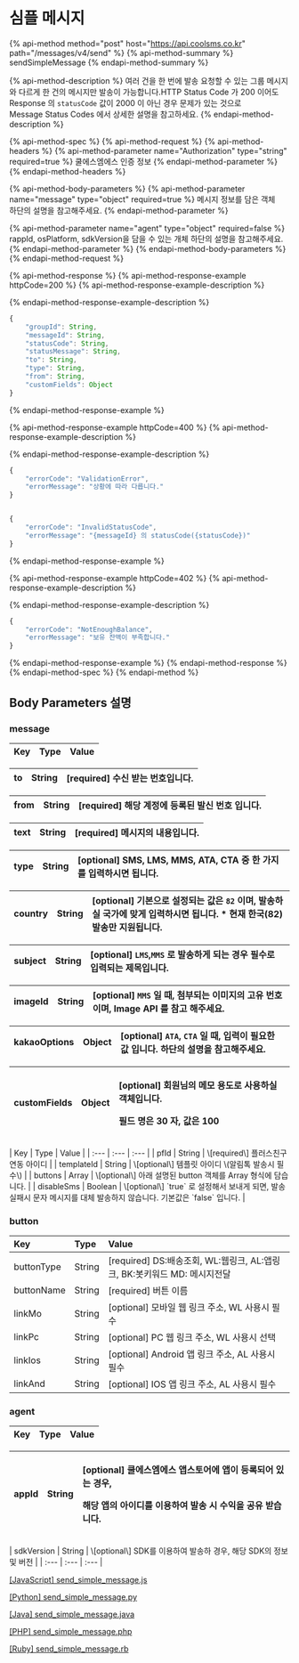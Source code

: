 # 심플 메시지

{% api-method method="post" host="https://api.coolsms.co.kr" path="/messages/v4/send" %}
{% api-method-summary %}
sendSimpleMessage
{% endapi-method-summary %}

{% api-method-description %}
여러 건을 한 번에 발송 요청할 수 있는 그룹 메시지와 다르게 한 건의 메시지만 발송이 가능합니다.HTTP Status Code 가 200 이어도 Response 의 `statusCode` 값이 2000 이 아닌 경우 문제가 있는 것으로  
Message Status Codes 에서 상세한 설명을 참고하세요.
{% endapi-method-description %}

{% api-method-spec %}
{% api-method-request %}
{% api-method-headers %}
{% api-method-parameter name="Authorization" type="string" required=true %}
쿨에스엠에스 인증 정보
{% endapi-method-parameter %}
{% endapi-method-headers %}

{% api-method-body-parameters %}
{% api-method-parameter name="message" type="object" required=true %}
메시지 정보를 담은 객체  
하단의 설명을 참고해주세요.
{% endapi-method-parameter %}

{% api-method-parameter name="agent" type="object" required=false %}
rappId, osPlatform, sdkVersion을 담을 수 있는 개체 하단의 설명을 참고해주세요.
{% endapi-method-parameter %}
{% endapi-method-body-parameters %}
{% endapi-method-request %}

{% api-method-response %}
{% api-method-response-example httpCode=200 %}
{% api-method-response-example-description %}

{% endapi-method-response-example-description %}

```javascript
{
    "groupId": String,
    "messageId": String,
    "statusCode": String,
    "statusMessage": String,
    "to": String,
    "type": String,
    "from": String,
    "customFields": Object
}
```
{% endapi-method-response-example %}

{% api-method-response-example httpCode=400 %}
{% api-method-response-example-description %}

{% endapi-method-response-example-description %}

```javascript
{
    "errorCode": "ValidationError",
    "errorMessage": "상황에 따라 다릅니다."
}


{
    "errorCode": "InvalidStatusCode",
    "errorMessage": "{messageId} 의 statusCode({statusCode})"
}
```
{% endapi-method-response-example %}

{% api-method-response-example httpCode=402 %}
{% api-method-response-example-description %}

{% endapi-method-response-example-description %}

```javascript
{
    "errorCode": "NotEnoughBalance",
    "errorMessage": "보유 잔액이 부족합니다."
}
```
{% endapi-method-response-example %}
{% endapi-method-response %}
{% endapi-method-spec %}
{% endapi-method %}

## Body Parameters 설명

### message

| Key | Type | Value |
| :--- | :--- | :--- |


| to | String | \[required\] 수신 받는 번호입니다. |
| :--- | :--- | :--- |


| from | String | \[required\] 해당 계정에 등록된 발신 번호 입니다. |
| :--- | :--- | :--- |


| text | String | \[required\] 메시지의 내용입니다. |
| :--- | :--- | :--- |


| type | String | \[optional\] SMS, LMS, MMS, ATA, CTA 중 한 가지를 입력하시면 됩니다. |
| :--- | :--- | :--- |


| country | String | \[optional\] 기본으로 설정되는 값은 `82` 이며, 발송하실 국가에 맞게 입력하시면 됩니다. \* 현재 한국\(82\) 발송만 지원됩니다. |
| :--- | :--- | :--- |


| subject | String | \[optional\] `LMS`,`MMS` 로 발송하게 되는 경우 필수로 입력되는 제목입니다. |
| :--- | :--- | :--- |


| imageId | String | \[optional\] `MMS` 일 때, 첨부되는 이미지의 고유 번호이며, Image API 를 참고 해주세요. |
| :--- | :--- | :--- |


| kakaoOptions | Object | \[optional\] `ATA`, `CTA` 일 때, 입력이 필요한 값 입니다. 하단의 설명을 참고해주세요. |
| :--- | :--- | :--- |


<table>
  <thead>
    <tr>
      <th style="text-align:left">customFields</th>
      <th style="text-align:left">Object</th>
      <th style="text-align:left">
        <p>[optional] &#xD68C;&#xC6D0;&#xB2D8;&#xC758; &#xBA54;&#xBAA8; &#xC6A9;&#xB3C4;&#xB85C;
          &#xC0AC;&#xC6A9;&#xD558;&#xC2E4; &#xAC1D;&#xCCB4;&#xC785;&#xB2C8;&#xB2E4;.</p>
        <p>&#xD544;&#xB4DC; &#xBA85;&#xC740; 30 &#xC790;, &#xAC12;&#xC740; 100</p>
      </th>
    </tr>
  </thead>
  <tbody></tbody>
</table>| Key | Type | Value |
| :--- | :--- | :--- |
| pfId | String | \[required\] 플러스친구 연동 아이디 |
| templateId | String | \[optional\] 템플릿 아이디 \(알림톡 발송시 필수\) |
| buttons | Array | \[optional\] 아래 설명된 button 객체를 Array 형식에 담습니다. |
| disableSms | Boolean | \[optional\] `true` 로 설정해서 보내게 되면, 발송 실패시 문자 메시지를 대체 발송하지 않습니다. 기본값은 `false` 입니다. |

### button

| Key | Type | Value |
| :--- | :--- | :--- |
| buttonType | String | \[required\] DS:배송조회, WL:웹링크, AL:앱링크, BK:봇키워드 MD: 메시지전달 |
| buttonName | String | \[required\] 버튼 이름 |
| linkMo | String | \[optional\] 모바일 웹 링크 주소, WL 사용시 필수 |
| linkPc | String | \[optional\] PC 웹 링크 주소, WL 사용시 선택 |
| linkIos | String | \[optional\] Android 앱 링크 주소, AL 사용시 필수 |
| linkAnd | String | \[optional\] IOS 앱 링크 주소, AL 사용시 필수 |

### agent

| Key | Type | Value |
| :--- | :--- | :--- |


<table>
  <thead>
    <tr>
      <th style="text-align:left">appId</th>
      <th style="text-align:left">String</th>
      <th style="text-align:left">
        <p>[optional] &#xCFE8;&#xC5D0;&#xC2A4;&#xC5E0;&#xC5D0;&#xC2A4; &#xC571;&#xC2A4;&#xD1A0;&#xC5B4;&#xC5D0;
          &#xC571;&#xC774; &#xB4F1;&#xB85D;&#xB418;&#xC5B4; &#xC788;&#xB294; &#xACBD;&#xC6B0;,</p>
        <p>&#xD574;&#xB2F9; &#xC571;&#xC758; &#xC544;&#xC774;&#xB514;&#xB97C; &#xC774;&#xC6A9;&#xD558;&#xC5EC;
          &#xBC1C;&#xC1A1; &#xC2DC; &#xC218;&#xC775;&#xC744; &#xACF5;&#xC720; &#xBC1B;&#xC2B5;&#xB2C8;&#xB2E4;.</p>
      </th>
    </tr>
  </thead>
  <tbody></tbody>
</table>| sdkVersion | String | \[optional\] SDK를 이용하여 발송하 경우, 해당 SDK의 정보 및 버전 |
| :--- | :--- | :--- |


[\[JavaScript\] send\_simple\_message.js](https://github.com/solapi/examples/blob/master/javascript/send_simple_message.js)

[\[Python\] send\_simple\_message.py](https://github.com/solapi/examples/blob/master/python/simple/simple_message.py)

[\[Java\] send\_simple\_message.java](https://github.com/solapi/examples/tree/master/java)

[\[PHP\] send\_simple\_message.php](https://github.com/solapi/examples/blob/master/php/send_simple_message.php)

[\[Ruby\] send\_simple\_message.rb](https://github.com/solapi/examples/blob/master/ruby/send_simple_message.rb)

